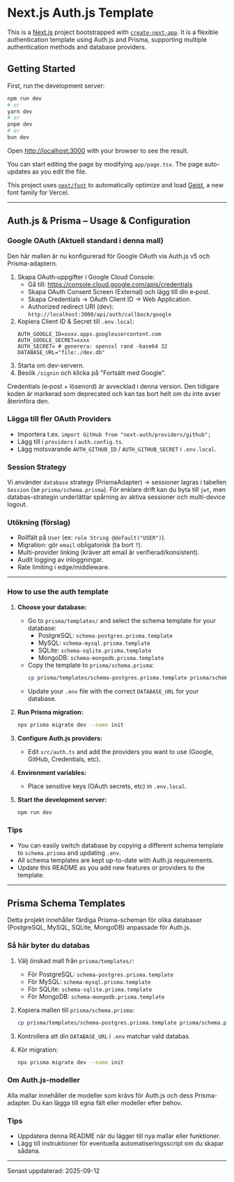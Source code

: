# Next.js Auth.js Template

This is a [Next.js](https://nextjs.org) project bootstrapped with [`create-next-app`](https://nextjs.org/docs/app/api-reference/cli/create-next-app). It is a flexible authentication template using Auth.js and Prisma, supporting multiple authentication methods and database providers.

## Getting Started

First, run the development server:

```bash
npm run dev
# or
yarn dev
# or
pnpm dev
# or
bun dev
```

Open [http://localhost:3000](http://localhost:3000) with your browser to see the result.

You can start editing the page by modifying `app/page.tsx`. The page auto-updates as you edit the file.

This project uses [`next/font`](https://nextjs.org/docs/app/building-your-application/optimizing/fonts) to automatically optimize and load [Geist](https://vercel.com/font), a new font family for Vercel.

---

## Auth.js & Prisma – Usage & Configuration

### Google OAuth (Aktuell standard i denna mall)

Den här mallen är nu konfigurerad för Google OAuth via Auth.js v5 och Prisma-adaptern.

1. Skapa OAuth‑uppgifter i Google Cloud Console:
   - Gå till: https://console.cloud.google.com/apis/credentials
   - Skapa OAuth Consent Screen (External) och lägg till din e‑post.
   - Skapa Credentials → OAuth Client ID → Web Application.
   - Authorized redirect URI (dev): `http://localhost:3000/api/auth/callback/google`
2. Kopiera Client ID & Secret till `.env.local`:
   ```env
   AUTH_GOOGLE_ID=xxxx.apps.googleusercontent.com
   AUTH_GOOGLE_SECRET=xxxx
   AUTH_SECRET= # generera: openssl rand -base64 32
   DATABASE_URL="file:./dev.db"
   ```
3. Starta om dev-servern.
4. Besök `/signin` och klicka på "Fortsätt med Google".

Credentials (e‑post + lösenord) är avvecklad i denna version. Den tidigare koden är markerad som deprecated och kan tas bort helt om du inte avser återinföra den.

### Lägga till fler OAuth Providers

- Importera t.ex. `import GitHub from "next-auth/providers/github";`
- Lägg till i `providers` i `auth.config.ts`.
- Lägg motsvarande `AUTH_GITHUB_ID` / `AUTH_GITHUB_SECRET` i `.env.local`.

### Session Strategy

Vi använder `database` strategy (PrismaAdapter) → sessioner lagras i tabellen `Session` (se `prisma/schema.prisma`). För enklare drift kan du byta till `jwt`, men databas-strategin underlättar spårning av aktiva sessioner och multi-device logout.

### Utökning (förslag)

- Rollfält på `User` (ex: `role String @default("USER")`).
- Migration: gör `email` obligatorisk (ta bort `?`).
- Multi-provider linking (kräver att email är verifierad/konsistent).
- Audit logging av inloggningar.
- Rate limiting i edge/middleware.

---

### How to use the auth template

1. **Choose your database:**

   - Go to `prisma/templates/` and select the schema template for your database:
     - PostgreSQL: `schema-postgres.prisma.template`
     - MySQL: `schema-mysql.prisma.template`
     - SQLite: `schema-sqlite.prisma.template`
     - MongoDB: `schema-mongodb.prisma.template`
   - Copy the template to `prisma/schema.prisma`:
     ```bash
     cp prisma/templates/schema-postgres.prisma.template prisma/schema.prisma
     ```
   - Update your `.env` file with the correct `DATABASE_URL` for your database.

2. **Run Prisma migration:**

   ```bash
   npx prisma migrate dev --name init
   ```

3. **Configure Auth.js providers:**

   - Edit `src/auth.ts` and add the providers you want to use (Google, GitHub, Credentials, etc).

4. **Environment variables:**

   - Place sensitive keys (OAuth secrets, etc) in `.env.local`.

5. **Start the development server:**
   ```bash
   npm run dev
   ```

### Tips

- You can easily switch database by copying a different schema template to `schema.prisma` and updating `.env`.
- All schema templates are kept up-to-date with Auth.js requirements.
- Update this README as you add new features or providers to the template.

---

## Prisma Schema Templates

Detta projekt innehåller färdiga Prisma-scheman för olika databaser (PostgreSQL, MySQL, SQLite, MongoDB) anpassade för Auth.js.

### Så här byter du databas

1. Välj önskad mall från `prisma/templates/`:

   - För PostgreSQL: `schema-postgres.prisma.template`
   - För MySQL: `schema-mysql.prisma.template`
   - För SQLite: `schema-sqlite.prisma.template`
   - För MongoDB: `schema-mongodb.prisma.template`

2. Kopiera mallen till `prisma/schema.prisma`:

   ```bash
   cp prisma/templates/schema-postgres.prisma.template prisma/schema.prisma
   ```

3. Kontrollera att din `DATABASE_URL` i `.env` matchar vald databas.

4. Kör migration:
   ```bash
   npx prisma migrate dev --name init
   ```

### Om Auth.js-modeller

Alla mallar innehåller de modeller som krävs för Auth.js och dess Prisma-adapter. Du kan lägga till egna fält eller modeller efter behov.

### Tips

- Uppdatera denna README när du lägger till nya mallar eller funktioner.
- Lägg till instruktioner för eventuella automatiseringsscript om du skapar sådana.

---

Senast uppdaterad: 2025-09-12
